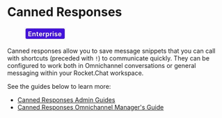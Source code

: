 # Canned Responses

<figure><img src="../../../.gitbook/assets/2021-06-10_22-31-38 (3) (3) (3) (3) (3) (3) (3) (3) (3) (2) (3) (1) (1) (1) (1) (1) (22).jpg" alt=""><figcaption></figcaption></figure>

Canned responses allow you to save message snippets that you can call with shortcuts (preceded with `!`) to communicate quickly. They can be configured to work both in Omnichannel conversations or general messaging within your Rocket.Chat workspace.

See the guides below to learn more:

* [Canned Responses Admin Guides](canned-responses-rocket.chat-admins-guides.md)
* [Canned Responses Omnichannel Manager's Guide](canned-responses-omnichannel-managers-guide/)
